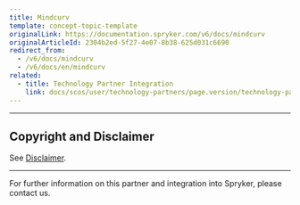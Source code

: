 ```yaml
---
title: Mindcurv
template: concept-topic-template
originalLink: https://documentation.spryker.com/v6/docs/mindcurv
originalArticleId: 2304b2ed-5f27-4e07-8b38-625d031c6690
redirect_from:
  - /v6/docs/mindcurv
  - /v6/docs/en/mindcurv
related:
  - title: Technology Partner Integration
    link: docs/scos/user/technology-partners/page.version/technology-partner-integration.html
---
```


---

## Copyright and Disclaimer

See [Disclaimer](https://github.com/spryker/spryker-documentation).

---
For further information on this partner and integration into Spryker, please contact us.

<div class="hubspot-form js-hubspot-form" data-portal-id="2770802" data-form-id="163e11fb-e833-4638-86ae-a2ca4b929a41" id="hubspot-1"></div>

